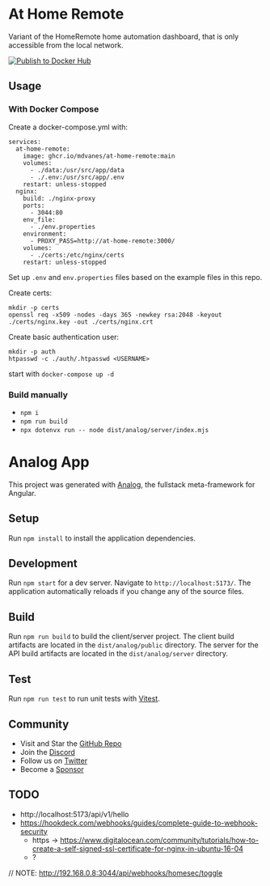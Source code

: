 # At Home Remote

Variant of the HomeRemote home automation dashboard, that is only accessible from the local network.

[![Publish to Docker Hub](https://github.com/mdvanes/at-home-remote/actions/workflows/publish.yml/badge.svg?branch=qwik)](https://github.com/mdvanes/at-home-remote/actions/workflows/publish.yml)


## Usage

### With Docker Compose

Create a docker-compose.yml with:

```
services:
  at-home-remote:
    image: ghcr.io/mdvanes/at-home-remote:main
    volumes:
      - ./data:/usr/src/app/data
      - ./.env:/usr/src/app/.env
    restart: unless-stopped
  nginx:
    build: ./nginx-proxy
    ports:
      - 3044:80
    env_file:
      - ./env.properties
    environment:
      - PROXY_PASS=http://at-home-remote:3000/
    volumes:
      - ./certs:/etc/nginx/certs
    restart: unless-stopped    
```

Set up `.env` and `env.properties` files based on the example files in this repo.

Create certs:

```
mkdir -p certs
openssl req -x509 -nodes -days 365 -newkey rsa:2048 -keyout ./certs/nginx.key -out ./certs/nginx.crt
```
Create basic authentication user:

```
mkdir -p auth
htpasswd -c ./auth/.htpasswd <USERNAME>
```

start with `docker-compose up -d`

### Build manually

- `npm i`
- `npm run build`
- `npx dotenvx run -- node dist/analog/server/index.mjs`

# Analog App

This project was generated with [Analog](https://analogjs.org), the fullstack meta-framework for Angular.

## Setup

Run `npm install` to install the application dependencies.

## Development

Run `npm start` for a dev server. Navigate to `http://localhost:5173/`. The application automatically reloads if you change any of the source files.

## Build

Run `npm run build` to build the client/server project. The client build artifacts are located in the `dist/analog/public` directory. The server for the API build artifacts are located in the `dist/analog/server` directory.

## Test

Run `npm run test` to run unit tests with [Vitest](https://vitest.dev).

## Community

- Visit and Star the [GitHub Repo](https://github.com/analogjs/analog)
- Join the [Discord](https://chat.analogjs.org)
- Follow us on [Twitter](https://twitter.com/analogjs)
- Become a [Sponsor](https://github.com/sponsors/brandonroberts)

## TODO

- http://localhost:5173/api/v1/hello
- https://hookdeck.com/webhooks/guides/complete-guide-to-webhook-security
  - https -> https://www.digitalocean.com/community/tutorials/how-to-create-a-self-signed-ssl-certificate-for-nginx-in-ubuntu-16-04
  - ?

// NOTE: http://192.168.0.8:3044/api/webhooks/homesec/toggle
